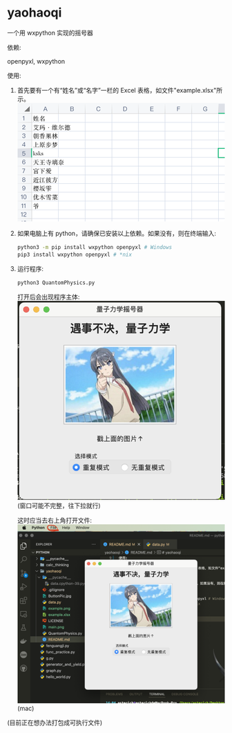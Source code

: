 # yaohaoqi

一个用 wxpython 实现的摇号器

依赖:

openpyxl, wxpython

使用:

1. 首先要有一个有“姓名”或“名字”一栏的 Excel 表格，如文件"example.xlsx"所示。
   ![example.xlsx](./example.png)

2. 如果电脑上有 python，请确保已安装以上依赖。如果没有，则在终端输入:

   ```sh
   python3 -m pip install wxpython openpyxl # Windows
   pip3 install wxpython openpyxl # *nix
   ```

3. 运行程序:

   ```sh
   python3 QuantomPhysics.py
   ```

   打开后会出现程序主体:
   ![main](./main.png)
   (窗口可能不完整，往下拉就行)

   这时应当去右上角打开文件:
   ![open_file_mac](./open_file_mac.png)
   (mac)

(目前正在想办法打包成可执行文件)
